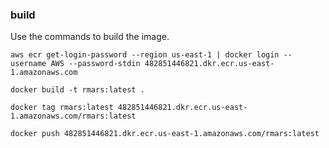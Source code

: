 
### build

Use the commands to build the image. 

```shell
aws ecr get-login-password --region us-east-1 | docker login --username AWS --password-stdin 482851446821.dkr.ecr.us-east-1.amazonaws.com

docker build -t rmars:latest .

docker tag rmars:latest 482851446821.dkr.ecr.us-east-1.amazonaws.com/rmars:latest

docker push 482851446821.dkr.ecr.us-east-1.amazonaws.com/rmars:latest
```